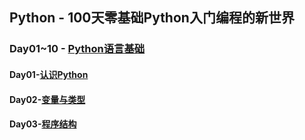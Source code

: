  

## Python - 100天零基础Python入门编程的新世界

### Day01~10 - [Python语言基础](<https://github.com/smartisantt/Python-100days/tree/master/Day01-10>)

#### Day01-[认识Python](<https://github.com/smartisantt/Python-100days/tree/master/Day01-10/Day01>)

#### Day02-[变量与类型](<https://github.com/smartisantt/Python-100days/tree/master/Day01-10/Day02>)

#### Day03-[程序结构](<https://github.com/smartisantt/Python-100days/tree/master/Day01-10/Day03>)

